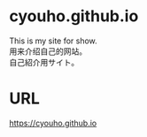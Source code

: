 # cyouho.github.io
This is my site for show.</br>
用来介绍自己的网站。</br>
自己紹介用サイト。

# URL
https://cyouho.github.io
